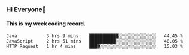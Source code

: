 ### Hi Everyone👋

#### This is my week coding record.

<!--START_SECTION:waka-->
```text
Java           3 hrs 9 mins    ███████████░░░░░░░░░░░░░░   44.45 % 
JavaScript     2 hrs 51 mins   ██████████░░░░░░░░░░░░░░░   40.05 % 
HTTP Request   1 hr 4 mins     ███▓░░░░░░░░░░░░░░░░░░░░░   15.03 % 
```
<!--END_SECTION:waka-->


<!--
**YeonSeong-Lee/YeonSeong-Lee** is a ✨ _special_ ✨ repository because its `README.md` (this file) appears on your GitHub profile.

Here are some ideas to get you started:

- 🔭 I’m currently working on ...
- 🌱 I’m currently learning ...
- 👯 I’m looking to collaborate on ...
- 🤔 I’m looking for help with ...
- 💬 Ask me about ...
- 📫 How to reach me: ...
- 😄 Pronouns: ...
- ⚡ Fun fact: ...
-->
